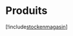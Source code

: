 # Produits

[!include[stockenmagasin](produits.stockenmagasin.autogen.md)]









































